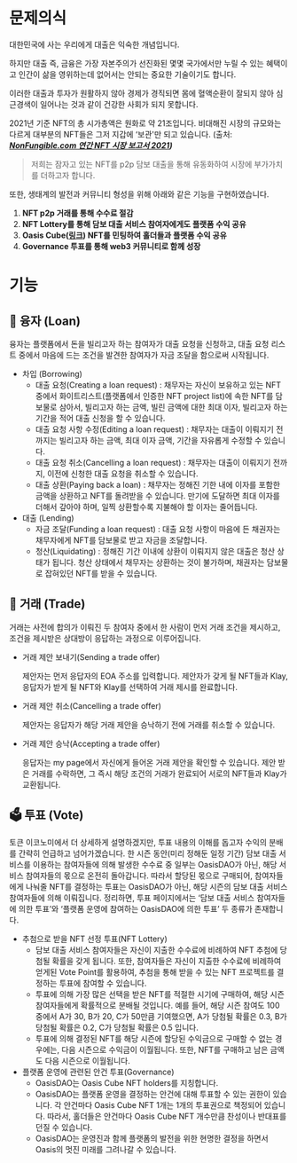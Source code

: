 # 문제의식

대한민국에 사는 우리에게 대출은 익숙한 개념입니다.

하지만 대출 즉, 금융은 가장 자본주의가 선진화된 몇몇 국가에서만 누릴 수 있는 혜택이고 인간이 삶을 영위하는데 없어서는 안되는 중요한 기술이기도 합니다. 

이러한 대출과 투자가 원활하지 않아 경제가 경직되면 몸에 혈액순환이 잘되지 않아 심근경색이 일어나는 것과 같이 건강한 사회가 되지 못합니다.

 

2021년 기준 NFT의 총 시가총액은 원화로 약 21조입니다. 비대해진 시장의 규모와는 다르게 대부분의 NFT들은 그저 지갑에 ‘보관'만 되고 있습니다. (출처: ***[NonFungible.com 연간 NFT 시장 보고서 2021](https://nonfungible.com/news/corporate/yearly-nft-market-report-2021))***

> 저희는 잠자고 있는 NFT를 p2p 담보 대출을 통해 유동화하여 시장에 부가가치를 더하고자 합니다.
> 

또한, 생태계의 발전과 커뮤니티 형성을 위해 아래와 같은 기능을 구현하였습니다.

1. **NFT p2p 거래를 통해 수수료 절감**
2. **NFT Lottery를 통해 담보 대출 서비스 참여자에게도 플랫폼 수익 공유**
3. **Oasis Cube([링크](https://opensea.io/collection/oasis-unrevealed)) NFT를 민팅하여 홀더들과 플랫폼 수익 공유**
4. **Governance 투표를 통해 web3 커뮤니티로 함께 성장**

# 기능
## 💸 융자 (Loan)

융자는 플랫폼에서 돈을 빌리고자 하는 참여자가 대출 요청을 신청하고, 대출 요청 리스트 중에서 마음에 드는 조건을 발견한 참여자가 자금 조달을 함으로써 시작됩니다.

- 차입 (Borrowing)
    - 대출 요청(Creating a loan request) : 채무자는 자신이 보유하고 있는 NFT 중에서 화이트리스트(플랫폼에서 인증한 NFT project list)에 속한 NFT를 담보물로 삼아서, 빌리고자 하는 금액, 빌린 금액에 대한 최대 이자, 빌리고자 하는 기간을 적어 대출 신청을 할 수 있습니다.
    - 대출 요청 사항 수정(Editing a loan request) : 채무자는 대출이 이뤄지기 전까지는 빌리고자 하는 금액, 최대 이자 금액, 기간을 자유롭게 수정할 수 있습니다.
    - 대출 요청 취소(Cancelling a loan request) : 채무자는 대출이 이뤄지기 전까지, 이전에 신청한 대출 요청을 취소할 수 있습니다.
    - 대출 상환(Paying back a loan) : 채무자는 정해진 기한 내에 이자를 포함한 금액을 상환하고 NFT를 돌려받을 수 있습니다. 만기에 도달하면 최대 이자를 더해서 갚아야 하며, 일찍 상환할수록 지불해야 할 이자는 줄어듭니다.
- 대출 (Lending)
    - 자금 조달(Funding a loan request) : 대출 요청 사항이 마음에 든 채권자는 채무자에게 NFT를 담보물로 받고 자금을 조달합니다.
    - 청산(Liquidating) : 정해진 기간 이내에 상환이 이뤄지지 않은 대출은 청산 상태가 됩니다. 청산 상태에서 채무자는 상환하는 것이 불가하며, 채권자는 담보물로 잡혀있던 NFT를 받을 수 있습니다.

## 🤝 거래 (Trade)

거래는 사전에 합의가 이뤄진 두 참여자 중에서 한 사람이 먼저 거래 조건을 제시하고, 조건을 제시받은 상대방이 응답하는 과정으로 이루어집니다.

- 거래 제안 보내기(Sending a trade offer)
    
    제안자는 먼저 응답자의 EOA 주소를 입력합니다. 제안자가 갖게 될 NFT들과 Klay, 응답자가 받게 될 NFT와 Klay를 선택하여 거래 제시를 완료합니다.
    
- 거래 제안 취소(Cancelling a trade offer)
    
    제안자는 응답자가 해당 거래 제안을 승낙하기 전에 거래를 취소할 수 있습니다.
    
- 거래 제안 승낙(Accepting a trade offer)
    
    응답자는 my page에서 자신에게 들어온 거래 제안을 확인할 수 있습니다. 제안 받은 거래를 수락하면, 그 즉시 해당 조건의 거래가 완료되어 서로의 NFT들과 Klay가 교환됩니다.
    

## 🗳️ 투표 (Vote)

토큰 이코노미에서 더 상세하게 설명하겠지만, 투표 내용의 이해를 돕고자 수익의 분배를 간략히 언급하고 넘어가겠습니다. 한 시즌 동안(미리 정해둔 일정 기간) 담보 대출 서비스를 이용하는 참여자들에 의해 발생한 수수료 중 일부는 OasisDAO가 아닌, 해당 서비스 참여자들의 몫으로 온전히 돌아갑니다. 따라서 할당된 몫으로 구매되어, 참여자들에게 나눠줄 NFT를 결정하는 투표는 OasisDAO가 아닌, 해당 시즌의 담보 대출 서비스 참여자들에 의해 이뤄집니다. 정리하면, 투표 페이지에서는 ‘담보 대출 서비스 참여자들에 의한 투표’와 ‘플랫폼 운영에 참여하는 OasisDAO에 의한 투표’ 두 종류가 존재합니다.

- 추첨으로 받을 NFT 선정 투표(NFT Lottery)
    - 담보 대출 서비스 참여자들은 자신이 지출한 수수료에 비례하여 NFT 추첨에 당첨될 확률을 갖게 됩니다. 또한, 참여자들은 자신이 지출한 수수료에 비례하여 얻게된 Vote Point를 활용하여, 추첨을 통해 받을 수 있는 NFT 프로젝트를 결정하는 투표에 참여할 수 있습니다.
    - 투표에 의해 가장 많은 선택을 받은 NFT를 적절한 시기에 구매하여, 해당 시즌 참여자들에게 확률적으로 분배될 것입니다. 예를 들어, 해당 시즌 참여도 100 중에서 A가 30, B가 20, C가 50만큼 기여했으면, A가 당첨될 확률은 0.3, B가 당첨될 확률은 0.2, C가 당첨될 확률은 0.5 입니다.
    - 투표에 의해 결정된 NFT를 해당 시즌에 할당된 수익금으로 구매할 수 없는 경우에는, 다음 시즌으로 수익금이 이월됩니다. 또한, NFT를 구매하고 남은 금액도 다음 시즌으로 이월됩니다.
- 플랫폼 운영에 관련된 안건 투표(Governance)
    - OasisDAO는 Oasis Cube NFT holders를 지칭합니다.
    - OasisDAO는 플랫폼 운영을 결정하는 안건에 대해 투표할 수 있는 권한이 있습니다. 각 안건마다 Oasis Cube NFT 1개는 1개의 투표권으로 책정되어 있습니다. 따라서, 홀더들은 안건마다 Oasis Cube NFT 개수만큼 찬성이나 반대표를 던질 수 있습니다.
    - OasisDAO는 운영진과 함께 플랫폼의 발전을 위한 현명한 결정을 하면서 Oasis의 멋진 미래를 그려나갈 수 있습니다.
